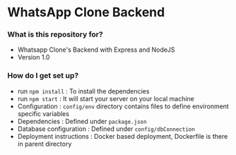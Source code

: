 # WhatsApp Clone Backend

### What is this repository for? ###

* Whatsapp Clone's Backend with Express and NodeJS
* Version 1.0

### How do I get set up? ###

* run `npm install` : To install the dependencies 
* run `npm start` : It will start your server on your local machine
* Configuration : `config/env` directory contains files to define environment specific variables
* Dependencies : Defined under `package.json` 
* Database configuration : Defined under `config/dbConnection` 
* Deployment instructions : Docker based deployment, Dockerfile is there in parent directory
